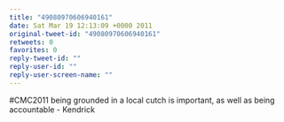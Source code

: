 ```yaml
---
title: "49080970606940161"
date: Sat Mar 19 12:13:09 +0000 2011
original-tweet-id: "49080970606940161"
retweets: 0
favorites: 0
reply-tweet-id: ""
reply-user-id: ""
reply-user-screen-name: ""
---
```

#CMC2011 being grounded in a local cutch is important, as well as being accountable - Kendrick
